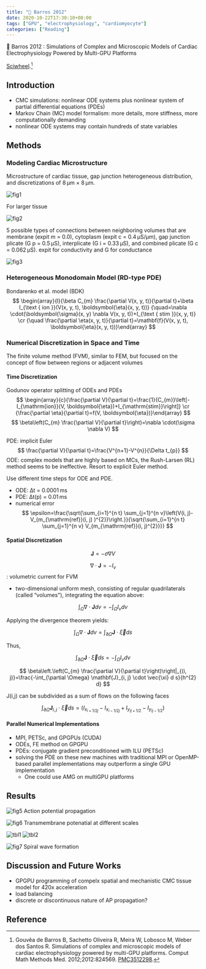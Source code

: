```yaml
---
title: "📝 Barros 2012"
date: 2020-10-22T17:30:10+08:00
tags: ["GPU", "electrophysiology", "cardiomyocyte"]
categories: ["Reading"]
---
```


📝 Barros 2012 : Simulations of Complex and Microscopic Models of Cardiac Electrophysiology Powered by Multi-GPU Platforms

[Sciwheel](https://sciwheel.com/work/#/items/4891049).[^Barros2012]

<!--more-->

## Introduction
* CMC simulations: nonlinear ODE systems plus nonlinear system of partial differential equations (PDEs)
* Markov Chain (MC) model formalism: more details, more stiffness, more computationally demanding
* nonlinear ODE systems may contain hundreds of state variables

## Methods

### Modeling Cardiac Microstructure

Microstructure of cardiac tissue, gap junction heterogeneous distribution, and discretizations of 8 μm × 8 μm.

![fig1](https://www.ncbi.nlm.nih.gov/pmc/articles/PMC3512298/bin/CMMM2012-824569.001.jpg)

For larger tissue

![fig2](https://www.ncbi.nlm.nih.gov/pmc/articles/PMC3512298/bin/CMMM2012-824569.002.jpg)

5 possible types of connections between neighboring volumes that are membrane (expit m = 0.0), cytoplasm (expit c = 0.4 μS/μm), gap junction plicate (G p = 0.5 μS), interplicate (G i = 0.33 μS), and combined plicate (G c = 0.062 μS).  expit for conductivity and G for conductance

![fig3](https://www.ncbi.nlm.nih.gov/pmc/articles/PMC3512298/bin/CMMM2012-824569.003.jpg)

### Heterogeneous Monodomain Model (RD-type PDE)

Bondarenko et al. model (BDK)
$$
\begin{array}{l}{\beta C_{m} \frac{\partial V(x, y, t)}{\partial t}+\beta I_{\text { ion }}(V(x, y, t), \boldsymbol{\eta}(x, y, t))} {\quad=\nabla \cdot(\boldsymbol{\sigma}(x, y) \nabla V(x, y, t))+I_{\text { stim }}(x, y, t)} \cr {\quad \frac{\partial \eta(x, y, t)}{\partial t}=\mathbf{f}(V(x, y, t), \boldsymbol{\eta}(x, y, t))}\end{array}
$$

### Numerical Discretization in Space and Time
The finite volume method (FVM), similar to FEM, but focused on the concept of flow between regions or adjacent volumes

#### Time Discretization

Godunov operator splitting of ODEs and PDEs
$$
\begin{array}{c}{\frac{\partial V}{\partial t}=\frac{1}{C_{m}}\left[-I_{\mathrm{ion}}(V, \boldsymbol{\eta})+I_{\mathrm{stim}}\right]} \cr {\frac{\partial \eta}{\partial t}=f(V, \boldsymbol{\eta})}\end{array}
$$
$$
\beta\left(C_{m} \frac{\partial V}{\partial t}\right)=\nabla \cdot(\sigma \nabla V)
$$

PDE: implicit Euler
$$
\frac{\partial V}{\partial t}=\frac{V^{n+1}-V^{n}}{\Delta t_{p}}
$$
ODE: complex models that are highly based on MCs, the Rush-Larsen (RL) method seems to be ineffective. Resort to explicit Euler method.

Use different time steps for ODE and PDE.
* ODE: Δt = 0.0001 ms
* PDE: Δt(p) = 0.01 ms
* numerical error
$$
\epsilon=\frac{\sqrt{\sum_{i=1}^{n t} \sum_{j=1}^{n v}\left(V(i, j)-V_{m_{\mathrm{ref}}(i, j) )^{2}}\right.}}{\sqrt{\sum_{i=1}^{n t} \sum_{j=1}^{n v} V_{m_{\mathrm{ref}}(i, j)^{2}}}}
$$

#### Spatial Discretization

$$\mathbf{J}=-\sigma \nabla V$$

$$\nabla \cdot \mathbf{J}=-I_{v}$$ : volumetric current for FVM

* two-dimensional uniform mesh, consisting of regular quadrilaterals (called “volumes"), integrating the equation above:

$$\int_{\Omega} \nabla \cdot \mathbf{J} d v=-\int_{\Omega} I_{v} d v$$

Applying the divergence theorem yields:

$$\int_{\Omega} \nabla \cdot \mathbf{J} d v=\int_{\partial \Omega} \mathbf{J} \cdot \vec{\xi} d s$$

Thus,

$$\int_{\partial \Omega} \mathbf{J} \cdot \vec{\xi} d s=-\int_{\Omega} I_{v} d v$$

$$
\beta\left.\left(C_{m} \frac{\partial V}{\partial t}\right)\right|_{(i, j)}=\frac{-\int_{\partial \Omega} \mathbf{J}_{i, j} \cdot \vec{\xi} d s}{h^{2} d}
$$

J(i,j) can be subdivided as a sum of flows on the following faces

$$\int_{\partial \Omega} \mathbf{J}_{i, j} \cdot \vec{\xi} d s=\left(I_{x_{i+1 / 2 j}}-I_{x_{i-1 / 2 j}}+I_{y_{i j+1 / 2}}-I_{y_{i j-1 / 2}}\right)$$

#### Parallel Numerical Implementations
* MPI, PETSc, and GPGPUs (CUDA)
* ODEs, FE method on GPGPU
* PDEs: conjugate gradient preconditioned with ILU (PETSc)
* solving the PDE on these new machines with traditional MPI or OpenMP-based parallel implementations may outperform a single GPU implementation
    * One could use AMG on multiGPU platforms

## Results

![fig5 Action potential propagation](https://www.ncbi.nlm.nih.gov/pmc/articles/PMC3512298/bin/CMMM2012-824569.005.jpg)

![fig6 Transmembrane potenatial at different scales](https://www.ncbi.nlm.nih.gov/pmc/articles/PMC3512298/bin/CMMM2012-824569.006.jpg)

![tbl1](https://user-images.githubusercontent.com/40054455/86616090-eb0bef80-bfe7-11ea-8088-6b6f5b8988e1.png)
![tbl2](https://user-images.githubusercontent.com/40054455/86616096-ecd5b300-bfe7-11ea-8d57-57c6da40b419.png)

![fig7 Spiral wave formation](https://www.ncbi.nlm.nih.gov/pmc/articles/PMC3512298/bin/CMMM2012-824569.007.jpg)

## Discussion and Future Works

* GPGPU programming of compelx spatial and mechanistic CMC tissue model for 420x acceleration
* load balancing
* discrete or discontinuous nature of AP propagation?

## Reference

[^Barros2012]: Gouvêa de Barros B, Sachetto Oliveira R, Meira W, Lobosco M, Weber dos Santos R. Simulations of complex and microscopic models of cardiac electrophysiology powered by multi-GPU platforms. Comput Math Methods Med. 2012;2012:824569. [PMC3512298](https://www.ncbi.nlm.nih.gov/pmc/articles/PMC3512298/).
